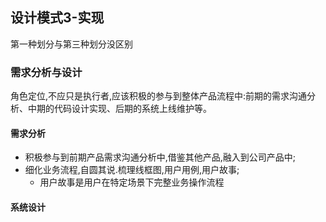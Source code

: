 ##  设计模式3-实现

第一种划分与第三种划分没区别


### 需求分析与设计

角色定位,不应只是执行者,应该积极的参与到整体产品流程中:前期的需求沟通分析、中期的代码设计实现、后期的系统上线维护等。

#### 需求分析

- 积极参与到前期产品需求沟通分析中,借鉴其他产品,融入到公司产品中;
- 细化业务流程,自圆其说.梳理线框图,用户用例,用户故事;
  - 用户故事是用户在特定场景下完整业务操作流程



#### 系统设计















